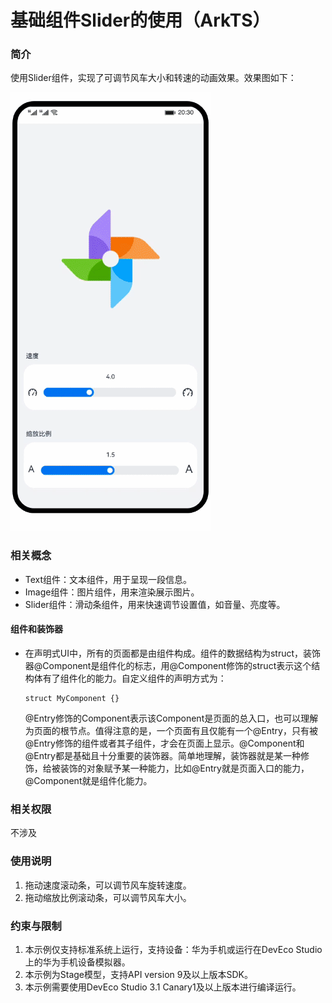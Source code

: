 # 基础组件Slider的使用（ArkTS）
### 简介
使用Slider组件，实现了可调节风车大小和转速的动画效果。效果图如下：

![](screenshots/device/slider.gif)
### 相关概念
- Text组件：文本组件，用于呈现一段信息。
- Image组件：图片组件，用来渲染展示图片。
- Slider组件：滑动条组件，用来快速调节设置值，如音量、亮度等。
#### 组件和装饰器
- 在声明式UI中，所有的页面都是由组件构成。组件的数据结构为struct，装饰器@Component是组件化的标志，用@Component修饰的struct表示这个结构体有了组件化的能力。自定义组件的声明方式为：
  ``` @Component  
  struct MyComponent {}
  ```
  @Entry修饰的Component表示该Component是页面的总入口，也可以理解为页面的根节点。值得注意的是，一个页面有且仅能有一个@Entry，只有被@Entry修饰的组件或者其子组件，才会在页面上显示。@Component和@Entry都是基础且十分重要的装饰器。简单地理解，装饰器就是某一种修饰，给被装饰的对象赋予某一种能力，比如@Entry就是页面入口的能力，@Component就是组件化能力。
### 相关权限
不涉及
### 使用说明
1. 拖动速度滚动条，可以调节风车旋转速度。
2. 拖动缩放比例滚动条，可以调节风车大小。
### 约束与限制
1. 本示例仅支持标准系统上运行，支持设备：华为手机或运行在DevEco Studio上的华为手机设备模拟器。
2. 本示例为Stage模型，支持API version 9及以上版本SDK。
3. 本示例需要使用DevEco Studio 3.1 Canary1及以上版本进行编译运行。

